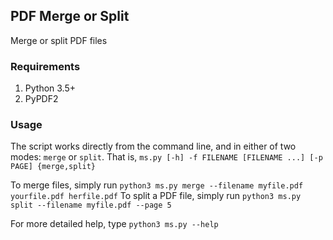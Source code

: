 ## PDF Merge or Split
Merge or split PDF files

### Requirements
1. Python 3.5+
2. PyPDF2

### Usage
The script works directly from the command line, and in either of two modes: `merge` or `split`. 
That is, `ms.py [-h] -f FILENAME [FILENAME ...] [-p PAGE] {merge,split}`

To merge files, simply run `python3 ms.py merge --filename myfile.pdf yourfile.pdf herfile.pdf`
To split a PDF file, simply run `python3 ms.py split --filename myfile.pdf --page 5`

For more detailed help, type `python3 ms.py --help`
